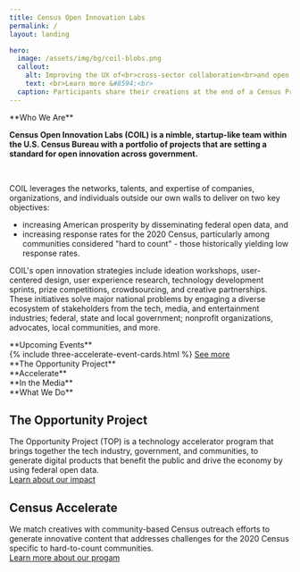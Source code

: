 ```yaml
---
title: Census Open Innovation Labs
permalink: /
layout: landing

hero:
  image: /assets/img/bg/coil-blobs.png
  callout:
    alt: Improving the UX of<br>cross-sector collaboration<br>and open data<br>
    text: <br>Learn more &#8594;<br>
  caption: Participants share their creations at the end of a Census Pride Make-a-thon.
---
```


<head><script type="text/javascript"> setTimeout(function(){var a=document.createElement("script"); var b=document.getElementsByTagName("script")[0]; a.src=document.location.protocol+"//script.crazyegg.com/pages/scripts/0041/5508.js?"+Math.floor(new Date().getTime()/3600000); a.async=true;a.type="text/javascript";b.parentNode.insertBefore(a,b)}, 1); </script>
</head>


<section class="usa-section usa-section-alt-bg usa-content section-goodfit background-light-neutral">
<div class="usa-grid" markdown="1">
<span class="section-header">
**Who We Are**
</span><br>
<div class="usa-width-one-whole usa-grid-center usa-content">
<p class="text-large"><strong>
Census Open Innovation Labs (COIL) is a nimble, startup-like team within the U.S. Census Bureau with a portfolio of projects that are setting a standard for open innovation across government.
</strong></p>
<br>
<p class="text-medium">
COIL leverages the networks, talents, and expertise of companies, organizations, and individuals outside our own walls to deliver on two key objectives:<br>
<ul>
<li class="text-medium">increasing American prosperity by disseminating federal open data, and</li>
<li class="text-medium">increasing response rates for the 2020 Census, particularly among communities considered "hard to count" - those historically yielding low response rates.</li>
</ul>
</p>
<p class="text-medium">
COIL's open innovation strategies include ideation workshops, user-centered design, user experience research, technology development sprints, prize competitions, crowdsourcing, and creative partnerships. These initiatives solve major national problems by engaging a diverse ecosystem of stakeholders from the tech, media, and entertainment industries; federal, state and local government; nonprofit organizations, advocates, local communities, and more.</p>
</div>
</div>
</section>

<section class="usa-section usa-content section-about background-blue">
<div class="usa-grid" markdown="1">
<span class="section-header">
**Upcoming Events**
</span><br>
{% include three-accelerate-event-cards.html %}
<a class="usa-button usa-button-yellow button-arrow" href="{{ site.baseurl }}/accelerate/createathons/">
See more
</a>
</div>
</section>

<section class="usa-section usa-content section-about background-secondary">
<div class="usa-grid" markdown="1">
<span class="section-header">
**The Opportunity Project**
</span><br>
</div>
</section>


<section class="usa-section usa-content section-about background-primary-alt">
<div class="usa-grid" markdown="1">
<span class="section-header">
**Accelerate**
</span><br>
</div>
</section>


<section class="usa-section usa-content section-about background-light-neutral">
<div class="usa-grid" markdown="1">
<span class="section-header">
**In the Media**
</span><br>
</div>
</section>


<section class="usa-section usa-content section-about background-tertiary">
<div class="usa-grid" markdown="1">
<span class="section-header">
**What We Do**
</span><br>
<div class="usa-width-one-half" markdown="1">
<h2 class="text-large">The Opportunity Project</h2>
The Opportunity Project (TOP) is a technology accelerator program that brings together the tech industry, government, and communities, to generate digital products that benefit the public and drive the economy by using federal open data.
<br>
<a class="usa-button usa-button-primary button-arrow" href="{{ site.baseurl }}/showcase/">
Learn about our impact
</a>

</div>
<div class="usa-width-one-half" markdown="1">
<h2 class="text-large">Census Accelerate</h2>
We match creatives with community-based Census outreach efforts to generate innovative content that addresses challenges for the 2020 Census specific to hard-to-count communities.
<br>
<a class="usa-button usa-button-white button-arrow" href="{{ site.baseurl }}/apply/">
Learn more about our progam
</a>

</div></div>
</section>
